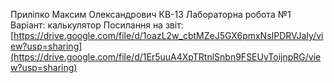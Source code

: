 Приліпко Максим Олександрович КВ-13 
Лабораторна робота №1 
Варіант: калькулятор 
Посилання на звіт: [https://drive.google.com/file/d/1oazL2w_cbtMZeJ5GX6pmxNsIPDRVJaIy/view?usp=sharing](https://drive.google.com/file/d/1Er5uuA4XpTRtnlSnbn9FSEUyToijnpRG/view?usp=sharing)
